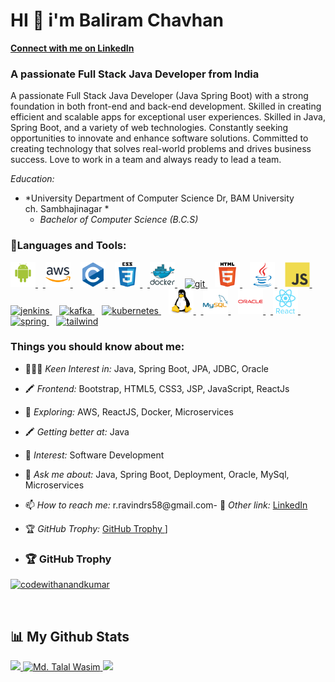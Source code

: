 # HI 👋 i'm Baliram Chavhan

**[Connect with me on LinkedIn](https://www.linkedin.com/in/baliram-chavhan-919319291/)**  

### A passionate Full Stack Java Developer from India
A passionate Full Stack Java Developer (Java Spring Boot) with a strong foundation in both front-end and back-end development. Skilled in creating efficient and scalable apps for exceptional user experiences. Skilled in Java, Spring Boot, and a variety of web technologies. Constantly seeking opportunities to innovate and enhance software solutions. Committed to creating technology that solves real-world problems and drives business success. Love to work in a team and always ready to lead a team.

*Education:*
- *University Department of Computer Science Dr, BAM University ch. Sambhajinagar * 
  - *Bachelor of Computer Science (B.C.S)*  
     

<h3 align="left">🚀Languages and Tools:</h3>
<p align="left"> <a href="https://github.com/codewithanandkumar" target="_blank" rel="noreferrer"> <img src="https://raw.githubusercontent.com/devicons/devicon/master/icons/android/android-original-wordmark.svg" alt="android" width="40" height="40"/> </a> &nbsp;&nbsp;<a href="https://github.com/codewithanandkumar/" target="_blank" rel="noreferrer"> <img src="https://raw.githubusercontent.com/devicons/devicon/master/icons/amazonwebservices/amazonwebservices-original-wordmark.svg" alt="aws" width="40" height="40"/> </a>&nbsp;&nbsp; <a href="https://github.com/codewithanandkumar/" target="_blank" rel="noreferrer"> <img src="https://raw.githubusercontent.com/devicons/devicon/master/icons/c/c-original.svg" alt="c" width="40" height="40"/> </a> &nbsp;&nbsp;<a href="https://github.com/codewithanandkumar/" target="_blank" rel="noreferrer"> <img src="https://raw.githubusercontent.com/devicons/devicon/master/icons/css3/css3-original-wordmark.svg" alt="css3" width="40" height="40"/> </a> &nbsp;&nbsp;<a href="https://github.com/codewithanandkumar/" target="_blank" rel="noreferrer"> <img src="https://raw.githubusercontent.com/devicons/devicon/master/icons/docker/docker-original-wordmark.svg" alt="docker" width="40" height="40"/> </a>&nbsp;&nbsp; <a href="https://github.com/codewithanandkumar/" target="_blank" rel="noreferrer"> <img src="https://www.vectorlogo.zone/logos/git-scm/git-scm-icon.svg" alt="git" width="40" height="40"/> </a>&nbsp;&nbsp; <a href="https://github.com/codewithanandkumar/" target="_blank" rel="noreferrer"> <img src="https://raw.githubusercontent.com/devicons/devicon/master/icons/html5/html5-original-wordmark.svg" alt="html5" width="40" height="40"/> </a>&nbsp;&nbsp; <a href="https://github.com/codewithanandkumar/" target="_blank" rel="noreferrer"> <img src="https://raw.githubusercontent.com/devicons/devicon/master/icons/java/java-original.svg" alt="java" width="40" height="40"/> </a>&nbsp;&nbsp;
 <a href="https://github.com/codewithanandkumar/" target="_blank" rel="noreferrer"> <img src="https://raw.githubusercontent.com/devicons/devicon/master/icons/javascript/javascript-original.svg" alt="javascript" width="40" height="40"/> </a> &nbsp;&nbsp;<a href="https://github.com/codewithanandkumar/" target="_blank" rel="noreferrer"> <img src="https://www.vectorlogo.zone/logos/jenkins/jenkins-icon.svg" alt="jenkins" width="40" height="40"/> </a>&nbsp;&nbsp; <a href="https://github.com/codewithanandkumar/" target="_blank" rel="noreferrer"> <img src="https://www.vectorlogo.zone/logos/apache_kafka/apache_kafka-icon.svg" alt="kafka" width="40" height="40"/> </a>&nbsp;&nbsp; <a href="https://github.com/codewithanandkumar/" target="_blank" rel="noreferrer"> <img src="https://www.vectorlogo.zone/logos/kubernetes/kubernetes-icon.svg" alt="kubernetes" width="40" height="40"/> </a>&nbsp;&nbsp; <a href="https://github.com/codewithanandkumar/" target="_blank" rel="noreferrer"> <img src="https://raw.githubusercontent.com/devicons/devicon/master/icons/linux/linux-original.svg" alt="linux" width="40" height="40"/> </a> &nbsp;&nbsp;<a href="https://github.com/codewithanandkumar/" target="_blank" rel="noreferrer"> <img src="https://raw.githubusercontent.com/devicons/devicon/master/icons/mysql/mysql-original-wordmark.svg" alt="mysql" width="40" height="40"/> </a>&nbsp;&nbsp; <a href="https://github.com/codewithanandkumar/" target="_blank" rel="noreferrer"> <img src="https://raw.githubusercontent.com/devicons/devicon/master/icons/oracle/oracle-original.svg" alt="oracle" width="40" height="40"/> </a> &nbsp;&nbsp;<a href="https://github.com/codewithanandkumar/" target="_blank" rel="noreferrer"> <img src="https://raw.githubusercontent.com/devicons/devicon/master/icons/react/react-original-wordmark.svg" alt="react" width="40" height="40"/> </a>&nbsp;&nbsp; <a href="https://github.com/codewithanandkumar/" target="_blank" rel="noreferrer"> <img src="https://www.vectorlogo.zone/logos/springio/springio-icon.svg" alt="spring" width="40" height="40"/> </a>&nbsp;&nbsp; <a href="https://github.com/codewithanandkumar/" target="_blank" rel="noreferrer"> <img src="https://www.vectorlogo.zone/logos/tailwindcss/tailwindcss-icon.svg" alt="tailwind" width="40" height="40"/> </a> </p>

### Things you should know about me:
- 👨🏽‍💻 *Keen Interest in:* Java, Spring Boot, JPA, JDBC, Oracle
- 🖍 *Frontend:* Bootstrap, HTML5, CSS3, JSP, JavaScript, ReactJs
- 🤔 *Exploring:* AWS, ReactJS, Docker, Microservices
- 🖍 *Getting better at:* Java
- 👀 *Interest:* Software Development
- 💬 *Ask me about:* Java, Spring Boot, Deployment, Oracle, MySql, Microservices
- 📫 *How to reach me:* r.ravindrs58@gmail.com- 💬 *Other link:* [LinkedIn](https://www.linkedin.com/in/baliram-chavhan-919319291/)
- 🏆 *GitHub Trophy:* [ GitHub Trophy ](https://github.com/Baliramchavhan)]

- <h3 align="left">🏆 GitHub Trophy</h3>
<p align="left"> <a href="https://github.com/ryo-ma/github-profile-trophy"><img src="https://github-profile-trophy.vercel.app/?username=codewithanandkumar" alt="codewithanandkumar" /></a> </p>

<p align="left"> <a href="https://twitter.com/" target="blank"><img src="https://img.shields.io/twitter/follow/?logo=twitter&style=for-the-badge" alt="" /></a> </p>


## 📊 My Github Stats
<div display="flex">
<a href="https://github.com/codewithanandkumar">
  <img height="115em" src="https://github-readme-stats-eight-theta.vercel.app/api?username=codewithanandkumar&show_icons=true&include_all_commits=true&count_private=true&theme=react"/>
  <img height="115em" src="https://github-readme-streak-stats.herokuapp.com/?user=codewithanandkumar&layout=compact&langs_count=8&theme=react" alt="Md. Talal Wasim" />
  <img height="115em" src="https://github-readme-stats-eight-theta.vercel.app/api/top-langs/?username=codewithanandkumar&layout=compact&langs_count=8&theme=react"/>
</a>
</div>
